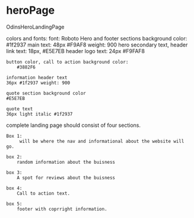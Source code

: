 # heroPage
OdinsHeroLandingPage

colors and fonts:
    font: Roboto
    Hero and footer sections
        background color: #1f2937
        main text: 48px #F9AF8 weight: 900
        hero secondary text, header link text: 18px, #E5E7EB
        header logo text: 24px #F9FAF8
    
    button color, call to action background color:
        #3882F6

    information header text
    36px #1f2937 weight: 900

    quote section background color
    #E5E7EB

    quote text
    36px light italic #1f2937


complete landing page should consist of four sections.

    Box 1:
         will be where the nav and informational about the website will go.

    box 2:
        random information about the buisness

    box 3:
        A spot for reviews about the buisness

    box 4:
        Call to action text.

    box 5: 
        footer with coprright information.

